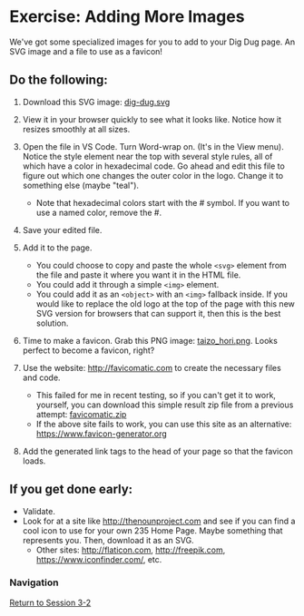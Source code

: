 # Exercise: Adding More Images 

We've got some specialized images for you to add to your Dig Dug page.  An SVG image and a file to use as a favicon!  

## Do the following:

1. Download this SVG image: [dig-dug.svg](dig-dug.svg)

1. View it in your browser quickly to see what it looks like.  Notice how it resizes smoothly at all sizes.

1. Open the file in VS Code.  Turn Word-wrap on.  (It's in the View menu).  Notice the style element near the top with several style rules, all of which have a color in hexadecimal code.  Go ahead and edit this file to figure out which one changes the outer color in the logo.  Change it to something else (maybe "teal"). 
   - Note that hexadecimal colors start with the # symbol.  If you want to use a named color, remove the #.
  
1. Save your edited file.

1. Add it to the page.  
   - You could choose to copy and paste the whole `<svg>` element from the file and paste it where you want it in the HTML file.
   - You could add it through a simple `<img>` element.
   - You could add it as an `<object>` with an `<img>` fallback inside. If you would like to replace the old logo at the top of the page with this new SVG version for browsers that can support it, then this is the best solution.
  
1. Time to make a favicon.  Grab this PNG image: [taizo_hori.png](taizo_hori.png).  Looks perfect to become a favicon, right?

1. Use the website: http://favicomatic.com to create the necessary files and code.
    - This failed for me in recent testing, so if you can't get it to work, yourself, you can download this simple result zip file from a previous attempt: [favicomatic.zip](favicomatic.zip) 
    - If the above site fails to work, you can use this site as an alternative: https://www.favicon-generator.org

1. Add the generated link tags to the head of your page so that the favicon loads.


## If you get done early:

- Validate.
- Look for at a site like http://thenounproject.com and see if you can find a cool icon to use for your own 235 Home Page.  Maybe something that represents you.  Then, download it as an SVG.
    - Other sites:  http://flaticon.com, http://freepik.com, https://www.iconfinder.com/, etc.
    



### Navigation
[Return to Session 3-2](../sessions/3-2.md)


